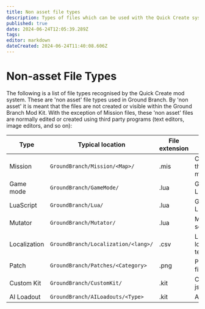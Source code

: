 ```yaml
---
title: Non asset file types
description: Types of files which can be used with the Quick Create system
published: true
date: 2024-06-24T12:05:39.289Z
tags: 
editor: markdown
dateCreated: 2024-06-24T11:40:08.606Z
---
```


# Non-asset File Types

The following is a list of file types recognised by the Quick Create mod system. These are 'non asset' file types used in Ground Branch. By 'non asset' it is meant that the files are not created or visible within the Ground Branch Mod Kit. With the exception of Mission files, these 'non asset' files are normally edited or created using third party programs (text editors, image editors, and so on):

| Type | Typical location | File extension | Notes |
| --- | --- | --- | --- |
| Mission | `GroundBranch/Mission/<Map>/` | .mis | Created using the in-game mission editor |
| Game mode | `GroundBranch/GameMode/` | .lua | Game mode Lua script |
| LuaScript | `GroundBranch/Lua/` | .lua | Generic/library Lua script |
|	Mutator | `GroundBranch/Mutator/` | .lua | Mutator Lua script |
| Localization | `GroundBranch/Localization/<lang>/` | .csv | Lua script localization text look-up |
| Patch | `GroundBranch/Patches/<Category>` | .png | Patch image file(s) |
| Custom Kit | `GroundBranch/CustomKit/` | .kit | Custom kit json files |
| AI Loadout | `GroundBranch/AILoadouts/<Type>` | .kit | AI loadouts |

